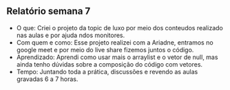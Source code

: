 ## Relatório semana 7

- O que: Criei o projeto da topic de luxo por meio dos conteudos realizado nas aulas e por ajuda ndos monitores.
- Com quem e como: Esse projeto realizei com a Ariadne, entramos no google meet e por meio do live share fizemos juntos o código.
- Aprendizado: Aprendi como usar mais o arraylist e o vetor de null, mas ainda tenho dúvidas sobre a composição do código com vetores.
- Tempo: Juntando toda a prática, discussões e revendo as aulas gravadas 6 a 7 horas.
